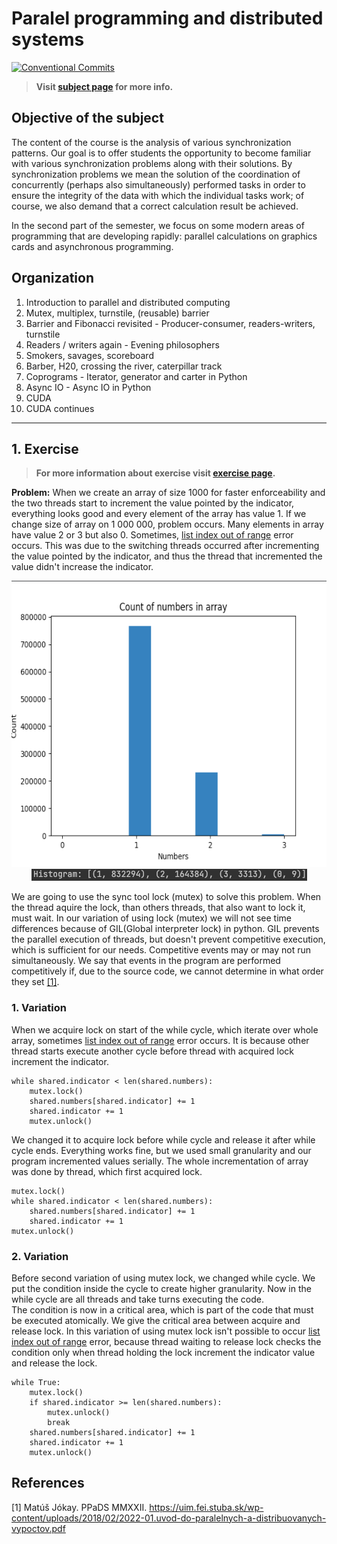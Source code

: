 # Paralel programming and distributed systems

[![Conventional Commits](https://img.shields.io/badge/Conventional%20Commits-1.0.0-blue.svg)](https://conventionalcommits.org)

> **Visit [subject page](https://uim.fei.stuba.sk/predmet/i-ppds) for more info.**

## Objective of the subject

The content of the course is the analysis of various synchronization patterns. Our goal is to offer students the
opportunity to become familiar with various synchronization problems along with their solutions. By synchronization
problems we mean the solution of the coordination of concurrently (perhaps also simultaneously) performed tasks in order
to ensure the integrity of the data with which the individual tasks work; of course, we also demand that a correct
calculation result be achieved.

In the second part of the semester, we focus on some modern areas of programming that are developing rapidly: parallel
calculations on graphics cards and asynchronous programming.

## Organization

1. Introduction to parallel and distributed computing
2. Mutex, multiplex, turnstile, (reusable) barrier
3. Barrier and Fibonacci revisited - Producer-consumer, readers-writers, turnstile
4. Readers / writers again - Evening philosophers
5. Smokers, savages, scoreboard
6. Barber, H20, crossing the river, caterpillar track
7. Coprograms - Iterator, generator and carter in Python
8. Async IO - Async IO in Python
9. CUDA
10. CUDA continues

___

## 1. Exercise

> **For more information about exercise visit [exercise page](https://uim.fei.stuba.sk/i-ppds/1-cvicenie-oboznamenie-sa-s-prostredim-🐍).**

**Problem:** When we create an array of size 1000 for faster enforceability and the two threads start to increment the
value pointed by the indicator, everything looks good and every element of the array has value 1. If we change size of
array on 1 000 000, problem occurs. Many elements in array have value 2 or 3 but also 0. Sometimes, <u>list index out of
range</u> error occurs. This was due to the switching threads occurred after incrementing the value pointed by the
indicator, and thus the thread that incremented the value didn't increase the indicator.

<p align="center">
    <img src="problem_hist_vis.png" width="608" height="458" alt="Problem histogram visualization">
    <br>
    <img src="problem_hist.png" width="441" height="19" alt="Problem histogram">
</p>

We are going to use the sync tool lock (mutex) to solve this problem. When the thread aquire the lock, than others
threads, that also want to lock it, must wait. In our variation of using lock (mutex) we will not see time differences
because of GIL(Global interpreter lock) in python. GIL prevents the parallel execution of threads, but doesn't prevent
competitive execution, which is sufficient for our needs. Competitive events may or may not run simultaneously. We say
that events in the program are performed competitively if, due to the source code, we cannot determine in what order
they set [[1]](#1).

### 1. Variation

When we acquire lock on start of the while cycle, which iterate over whole array, sometimes <u>list index out of
range</u> error occurs. It is because other thread starts execute another cycle before thread with acquired lock
increment the indicator.

```
while shared.indicator < len(shared.numbers):
    mutex.lock()
    shared.numbers[shared.indicator] += 1
    shared.indicator += 1
    mutex.unlock() 
```

We changed it to acquire lock before while cycle and release it after while cycle ends. Everything works fine, but we
used small granularity and our program incremented values serially. The whole incrementation of array was done by
thread, which first acquired lock.

```
mutex.lock()
while shared.indicator < len(shared.numbers):
    shared.numbers[shared.indicator] += 1
    shared.indicator += 1
mutex.unlock()
```

### 2. Variation

Before second variation of using mutex lock, we changed while cycle. We put the condition inside the cycle to create
higher granularity. Now in the while cycle are all threads and take turns executing the code.  
The condition is now in a critical area, which is part of the code that must be executed atomically. We give the
critical area between acquire and release lock. In this variation of using mutex lock isn't possible to occur <u>list
index out of range</u> error, because thread waiting to release lock checks the condition only when thread holding the
lock increment the indicator value and release the lock.

```
while True:
    mutex.lock()
    if shared.indicator >= len(shared.numbers):
        mutex.unlock()
        break
    shared.numbers[shared.indicator] += 1
    shared.indicator += 1
    mutex.unlock()
```

## References

<a id="1">[1]</a>
Matúš Jókay. PPaDS MMXXII.
<a href="https://uim.fei.stuba.sk/wp-content/uploads/2018/02/2022-01.uvod-do-paralelnych-a-distribuovanych-vypoctov.pdf">https://uim.fei.stuba.sk/wp-content/uploads/2018/02/2022-01.uvod-do-paralelnych-a-distribuovanych-vypoctov.pdf </a>
